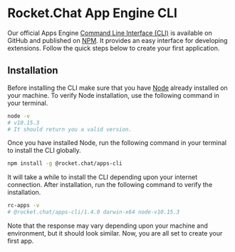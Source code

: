 # Rocket.Chat App Engine CLI

Our official Apps Engine [Command Line Interface \(CLI\)](https://github.com/RocketChat/Rocket.Chat.Apps-cli) is available on GitHub and published on [NPM](https://www.npmjs.com/package/@rocket.chat/apps-cli). It provides an easy interface for developing extensions. Follow the quick steps below to create your first application.

## Installation

Before installing the CLI make sure that you have [Node](https://nodejs.org/en/) already installed on your machine. To verify Node installation, use the following command in your terminal.

```bash
node -v
# v10.15.3
# It should return you a valid version.
```

Once you have installed Node, run the following command in your terminal to install the CLI globally.

```bash
npm install -g @rocket.chat/apps-cli
```

It will take a while to install the CLI depending upon your internet connection. After installation, run the following command to verify the installation.

```bash
rc-apps -v
# @rocket.chat/apps-cli/1.4.0 darwin-x64 node-v10.15.3
```

Note that the response may vary depending upon your machine and environment, but it should look similar. Now, you are all set to create your first app.

